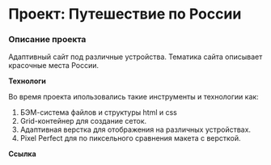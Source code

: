 # Проект: Путешествие по России

### Описание проекта

Адаптивный сайт под различные устройства.
Тематика сайта описывает красочные места России.

**Технологи**

Во время проекта ипользовались такие инструменты и технологии как:

1. БЭМ-система файлов и структуры html и css
2. Grid-контейнер для создание сеток.
3. Адаптивная верстка для отображения на различных устройствах.
4. Pixel Perfect для по пиксельного сравнения макета с версткой.

**Ссылка**

